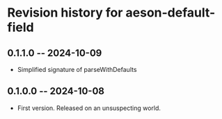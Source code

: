 # Revision history for aeson-default-field

## 0.1.1.0 -- 2024-10-09

* Simplified signature of parseWithDefaults


## 0.1.0.0 -- 2024-10-08

* First version. Released on an unsuspecting world.

